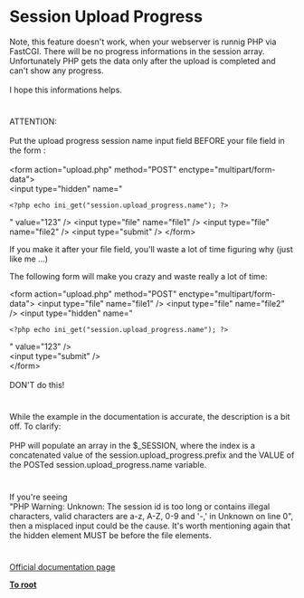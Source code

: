 # Session Upload Progress



Note, this feature doesn&apos;t work, when your webserver is runnig PHP via FastCGI. There will be no progress informations in the session array.<br>Unfortunately PHP gets the data only after the upload is completed and can&apos;t show any progress.<br><br>I hope this informations helps.  

#

ATTENTION:<br><br>Put the upload progress session name input field BEFORE your file field in the form :<br><br>  &lt;form action="upload.php" method="POST" enctype="multipart/form-data"&gt;<br>  &lt;input type="hidden" name="

```
<?php echo ini_get("session.upload_progress.name"); ?>
```
" value="123" /&gt;
  &lt;input type="file" name="file1" /&gt;
  &lt;input type="file" name="file2" /&gt;
  &lt;input type="submit" /&gt;
  &lt;/form&gt;

If you make it after your file field, you'll waste a lot of time figuring why (just like me ...)

The following form will make you crazy and waste really a lot of time:

&lt;form action="upload.php" method="POST" enctype="multipart/form-data"&gt;
 &lt;input type="file" name="file1" /&gt;
 &lt;input type="file" name="file2" /&gt;
 &lt;input type="hidden" name="

```
<?php echo ini_get("session.upload_progress.name"); ?>
```
" value="123" /&gt;<br> &lt;input type="submit" /&gt;<br>&lt;/form&gt;<br><br>DON&apos;T do this!  

#

While the example in the documentation is accurate, the description is a bit off. To clarify:<br><br>PHP will populate an array in the $_SESSION, where the index is a concatenated value of the session.upload_progress.prefix and the VALUE of the POSTed session.upload_progress.name variable.  

#

If you&apos;re seeing<br>"PHP Warning:  Unknown: The session id is too long or contains illegal characters, valid characters are a-z, A-Z, 0-9 and &apos;-,&apos; in Unknown on line 0",<br>then a misplaced input could be the cause. It&apos;s worth mentioning again that the hidden element MUST be before the file elements.  

#

[Official documentation page](https://www.php.net/manual/en/session.upload-progress.php)

**[To root](/README.md)**